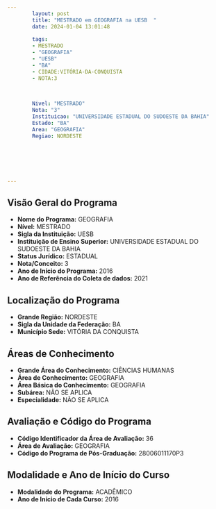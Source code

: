 ```yaml
---
        layout: post
        title: "MESTRADO em GEOGRAFIA na UESB  "
        date: 2024-01-04 13:01:48
     
        tags:
        - MESTRADO
        - "GEOGRAFIA"
        - "UESB"
        - "BA"
        - CIDADE:VITÓRIA-DA-CONQUISTA
        - NOTA:3
        
       

        Nivel: "MESTRADO"
        Nota: "3"
        Instituicao: "UNIVERSIDADE ESTADUAL DO SUDOESTE DA BAHIA"
        Estado: "BA"
        Area: "GEOGRAFIA"
        Regiao: NORDESTE
        
        
        
        
        
        
---
```

## Visão Geral do Programa
- **Nome do Programa:** GEOGRAFIA
- **Nível:** MESTRADO
- **Sigla da Instituição:** UESB
- **Instituição de Ensino Superior:** UNIVERSIDADE ESTADUAL DO SUDOESTE DA BAHIA
- **Status Jurídico:** ESTADUAL
- **Nota/Conceito:** 3
- **Ano de Início do Programa:** 2016
- **Ano de Referência do Coleta de dados:** 2021

## Localização do Programa
- **Grande Região:** NORDESTE
- **Sigla da Unidade da Federação:** BA
- **Município Sede:** VITÓRIA DA CONQUISTA

## Áreas de Conhecimento
- **Grande Área do Conhecimento:** CIÊNCIAS HUMANAS
- **Área de Conhecimento:** GEOGRAFIA
- **Área Básica do Conhecimento:** GEOGRAFIA
- **Subárea:** NÃO SE APLICA
- **Especialidade:** NÃO SE APLICA

## Avaliação e Código do Programa
- **Código Identificador da Área de Avaliação:** 36
- **Área de Avaliação:** GEOGRAFIA
- **Código do Programa de Pós-Graduação:** 28006011170P3


## Modalidade e Ano de Início do Curso
- **Modalidade do Programa:** ACADÊMICO
- **Ano de Início de Cada Curso:** 2016
